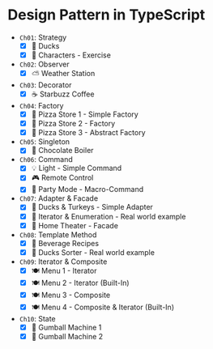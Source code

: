 # Design Pattern in TypeScript

-   `Ch01`: Strategy
    -   [x] 🦆 Ducks
    -   [x] 👾 Characters - Exercise
-   `Ch02`: Observer
    -   [x] ⛅ Weather Station
-   `Ch03`: Decorator
    -   [x] ☕ Starbuzz Coffee
-   `Ch04`: Factory
    -   [x] 🍕 Pizza Store 1 - Simple Factory
    -   [x] 🍕 Pizza Store 2 - Factory
    -   [x] 🍕 Pizza Store 3 - Abstract Factory
-   `Ch05`: Singleton
    -   [x] 🍫 Chocolate Boiler
-   `Ch06`: Command
    -   [x] 💡 Light - Simple Command
    -   [x] 🎮 Remote Control
    -   [x] 🎉 Party Mode - Macro-Command
-   `Ch07`: Adapter & Facade
    -   [x] 🦆 Ducks & Turkeys - Simple Adapter
    -   [x] 🔌 Iterator & Enumeration - Real world example
    -   [x] 🎥 Home Theater - Facade
-   `Ch08`: Template Method
    -   [x] 🍹 Beverage Recipes
    -   [x] 🔄 Ducks Sorter - Real world example
-   `Ch09`: Iterator & Composite
    -   [x] 🍽️ Menu 1 - Iterator
    -   [x] 🍽️ Menu 2 - Iterator (Built-In)
    -   [x] 🍽️ Menu 3 - Composite
    -   [x] 🍽️ Menu 4 - Composite & Iterator (Built-In)
-   `Ch10`: State
    -   [x] 🎰 Gumball Machine 1
    -   [x] 🎰 Gumball Machine 2
